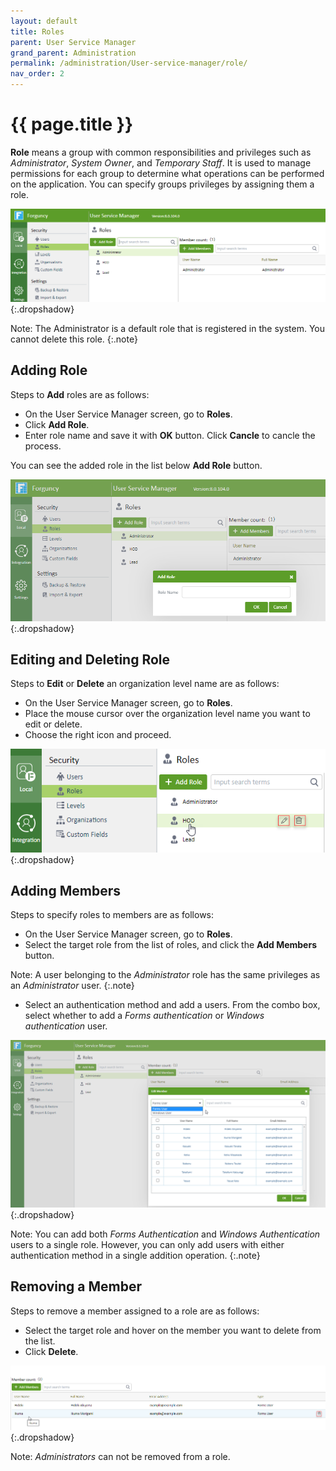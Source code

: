 ```yaml
---
layout: default
title: Roles
parent: User Service Manager
grand_parent: Administration
permalink: /administration/User-service-manager/role/
nav_order: 2
---
```


# {{ page.title }}

**Role** means a group with common responsibilities and privileges such as *Administrator*, *System Owner*, and *Temporary Staff*. It is used to manage permissions for each group to determine what operations can be performed on the application. You can specify groups privileges by assigning them a role.

![roles-add](/assets/images/product-images/roles-add.png)
{:.dropshadow}

Note: The Administrator is a default role that is registered in the system. You cannot delete this role.
{:.note}

## Adding Role

Steps to **Add** roles are as follows:

- On the User Service Manager screen, go to **Roles**.
- Click **Add Role**.
- Enter role name and save it with **OK** button. Click **Cancle** to cancle the process.

You can see the added role in the list below **Add Role** button. 

![role-add-dialog](/assets/images/product-images/role-add-dialog.png)
{:.dropshadow}

## Editing and Deleting Role

Steps to **Edit** or **Delete** an organization level name are as follows:

- On the User Service Manager screen, go to **Roles**.
- Place the mouse cursor over the organization level name you want to edit or delete. 
- Choose the right icon and proceed. 

![role-edit-delete](/assets/images/product-images/role-edit-delete.png)
{:.dropshadow}

## Adding Members

Steps to specify roles to members are as follows:

- On the User Service Manager screen, go to **Roles**.
- Select the target role from the list of roles, and click the **Add Members** button.

Note: A user belonging to the *Administrator* role has the same privileges as an *Administrator* user.
{:.note}

- Select an authentication method and add a users. From the combo box, select whether to add a *Forms authentication* or *Windows authentication* user.

![role-add-members](/assets/images/product-images/role-add-members.png)
{:.dropshadow}

Note: You can add both *Forms Authentication* and *Windows Authentication* users to a single role. However, you can only add users with either authentication method in a single addition operation. 
{:.note}

## Removing a Member

Steps to remove a member assigned to a role are as follows:

- Select the target role and hover on the member you want to delete from the list.
- Click **Delete**. 

![role-delete](/assets/images/product-images/role-delete.png)
{:.dropshadow}

Note: *Administrators* can not be removed from a role. 